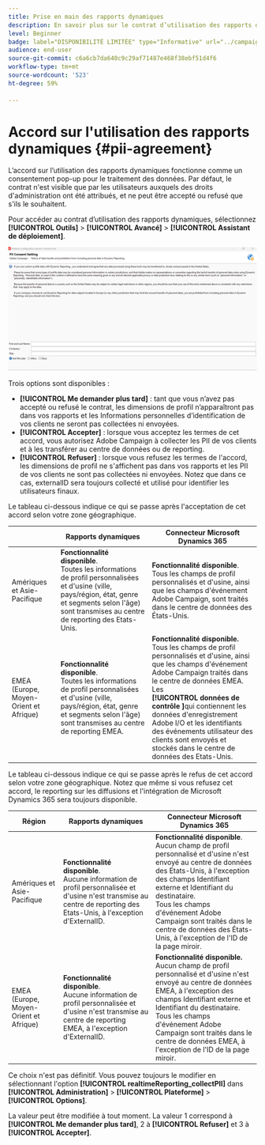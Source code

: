 ```yaml
---
title: Prise en main des rapports dynamiques
description: En savoir plus sur le contrat d’utilisation des rapports dynamiques
level: Beginner
badge: label="DISPONIBILITÉ LIMITÉE" type="Informative" url="../campaign-standard-migration-home.md" tooltip="Limité aux utilisateurs migrés Campaign Standard"
audience: end-user
source-git-commit: c6a6cb7da640c9c29af71487e468f38ebf51d4f6
workflow-type: tm+mt
source-wordcount: '523'
ht-degree: 59%

---
```



# Accord sur l&#39;utilisation des rapports dynamiques {#pii-agreement}

L’accord sur l’utilisation des rapports dynamiques fonctionne comme un consentement pop-up pour le traitement des données. Par défaut, le contrat n&#39;est visible que par les utilisateurs auxquels des droits d&#39;administration ont été attribués, et ne peut être accepté ou refusé que s&#39;ils le souhaitent.

Pour accéder au contrat d’utilisation des rapports dynamiques, sélectionnez **[!UICONTROL Outils]** > **[!UICONTROL Avancé]** > **[!UICONTROL Assistant de déploiement]**.

![](assets/pii-agreement.png)

Trois options sont disponibles :

* **[!UICONTROL Me demander plus tard]** : tant que vous n’avez pas accepté ou refusé le contrat, les dimensions de profil n’apparaîtront pas dans vos rapports et les Informations personnelles d’identification de vos clients ne seront pas collectées ni envoyées.
* **[!UICONTROL Accepter]** : lorsque vous acceptez les termes de cet accord, vous autorisez Adobe Campaign à collecter les PII de vos clients et à les transférer au centre de données ou de reporting.
* **[!UICONTROL Refuser]** : lorsque vous refusez les termes de l&#39;accord, les dimensions de profil ne s&#39;affichent pas dans vos rapports et les PII de vos clients ne sont pas collectées ni envoyées. Notez que dans ce cas, externalID sera toujours collecté et utilisé pour identifier les utilisateurs finaux.

Le tableau ci-dessous indique ce qui se passe après l&#39;acceptation de cet accord selon votre zone géographique.

|  | Rapports dynamiques | Connecteur Microsoft Dynamics 365 |
|---|---|---|
| Amériques et Asie-Pacifique | **Fonctionnalité disponible**. <br>Toutes les informations de profil personnalisées et d&#39;usine (ville, pays/région, état, genre et segments selon l&#39;âge) sont transmises au centre de reporting des Etats-Unis. | **Fonctionnalité disponible**. <br> Tous les champs de profil personnalisés et d&#39;usine, ainsi que les champs d&#39;événement Adobe Campaign, sont traités dans le centre de données des États-Unis. |
| EMEA (Europe, Moyen-Orient et Afrique) | **Fonctionnalité disponible**. <br>Toutes les informations de profil personnalisées et d&#39;usine (ville, pays/région, état, genre et segments selon l&#39;âge) sont transmises au centre de reporting EMEA. | **Fonctionnalité disponible.** <br>Tous les champs de profil personnalisés et d&#39;usine, ainsi que les champs d&#39;événement Adobe Campaign traités dans le centre de données EMEA. Les <br>**[!UICONTROL données de contrôle &#x200B;]**&#x200B;qui contiennent les données d&#39;enregistrement Adobe I/O et les identifiants des événements utilisateur des clients sont envoyés et stockés dans le centre de données des Etats-Unis. |

Le tableau ci-dessous indique ce qui se passe après le refus de cet accord selon votre zone géographique. Notez que même si vous refusez cet accord, le reporting sur les diffusions et l&#39;intégration de Microsoft Dynamics 365 sera toujours disponible.

| Région | Rapports dynamiques | Connecteur Microsoft Dynamics 365 |
|---|---|---|
| Amériques et Asie-Pacifique | **Fonctionnalité disponible**. <br> Aucune information de profil personnalisée et d&#39;usine n&#39;est transmise au centre de reporting des Etats-Unis, à l&#39;exception d&#39;ExternalID. | **Fonctionnalité disponible**. <br>Aucun champ de profil personnalisé et d&#39;usine n&#39;est envoyé au centre de données des Etats-Unis, à l&#39;exception des champs Identifiant externe et Identifiant du destinataire. <br> Tous les champs d&#39;événement Adobe Campaign sont traités dans le centre de données des États-Unis, à l&#39;exception de l&#39;ID de la page miroir. |
| EMEA (Europe, Moyen-Orient et Afrique) | **Fonctionnalité disponible**. <br>Aucune information de profil personnalisée et d&#39;usine n&#39;est transmise au centre de reporting EMEA, à l&#39;exception d&#39;ExternalID. | **Fonctionnalité disponible.** <br>Aucun champ de profil personnalisé et d&#39;usine n&#39;est envoyé au centre de données EMEA, à l&#39;exception des champs Identifiant externe et Identifiant du destinataire. <br>Tous les champs d&#39;événement Adobe Campaign sont traités dans le centre de données EMEA, à l&#39;exception de l&#39;ID de la page miroir. |

Ce choix n&#39;est pas définitif. Vous pouvez toujours le modifier en sélectionnant l&#39;option **[!UICONTROL realtimeReporting_collectPII]** dans **[!UICONTROL Administration]** > **[!UICONTROL Plateforme]** > **[!UICONTROL Options]**.

La valeur peut être modifiée à tout moment. La valeur 1 correspond à **[!UICONTROL Me demander plus tard]**, 2 à **[!UICONTROL Refuser]** et 3 à **[!UICONTROL Accepter]**.
